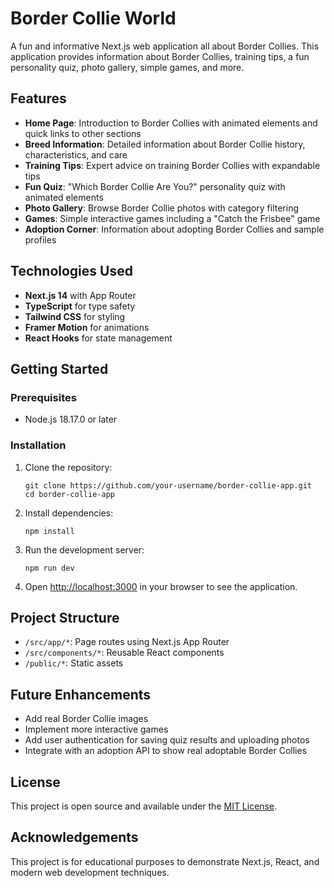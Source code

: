 # Border Collie World

A fun and informative Next.js web application all about Border Collies. This application provides information about Border Collies, training tips, a fun personality quiz, photo gallery, simple games, and more.

## Features

- **Home Page**: Introduction to Border Collies with animated elements and quick links to other sections
- **Breed Information**: Detailed information about Border Collie history, characteristics, and care
- **Training Tips**: Expert advice on training Border Collies with expandable tips
- **Fun Quiz**: "Which Border Collie Are You?" personality quiz with animated elements
- **Photo Gallery**: Browse Border Collie photos with category filtering
- **Games**: Simple interactive games including a "Catch the Frisbee" game
- **Adoption Corner**: Information about adopting Border Collies and sample profiles

## Technologies Used

- **Next.js 14** with App Router
- **TypeScript** for type safety
- **Tailwind CSS** for styling
- **Framer Motion** for animations
- **React Hooks** for state management

## Getting Started

### Prerequisites

- Node.js 18.17.0 or later

### Installation

1. Clone the repository:
   ```
   git clone https://github.com/your-username/border-collie-app.git
   cd border-collie-app
   ```

2. Install dependencies:
   ```
   npm install
   ```

3. Run the development server:
   ```
   npm run dev
   ```

4. Open [http://localhost:3000](http://localhost:3000) in your browser to see the application.

## Project Structure

- `/src/app/*`: Page routes using Next.js App Router
- `/src/components/*`: Reusable React components
- `/public/*`: Static assets

## Future Enhancements

- Add real Border Collie images
- Implement more interactive games
- Add user authentication for saving quiz results and uploading photos
- Integrate with an adoption API to show real adoptable Border Collies

## License

This project is open source and available under the [MIT License](LICENSE).

## Acknowledgements

This project is for educational purposes to demonstrate Next.js, React, and modern web development techniques.
